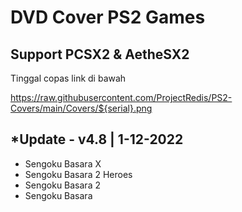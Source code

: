# DVD Cover PS2 Games

## Support PCSX2 & AetheSX2

Tinggal copas link di bawah

https://raw.githubusercontent.com/ProjectRedis/PS2-Covers/main/Covers/${serial}.png

## *Update - v4.8 | 1-12-2022
- Sengoku Basara X
- Sengoku Basara 2 Heroes
- Sengoku Basara 2
- Sengoku Basara
